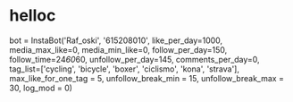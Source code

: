 # helloc
bot = InstaBot('Raf_oski', '615208010',
                like_per_day=1000,
                media_max_like=0,
                media_min_like=0,
                follow_per_day=150,
                follow_time=24*60*60,
                unfollow_per_day=145,
                comments_per_day=0,
                tag_list=['cycling', 'bicycle', 'boxer', 'ciclismo', 'kona', 'strava'],
                max_like_for_one_tag = 5,
                unfollow_break_min = 15,
                unfollow_break_max = 30,
                log_mod = 0)

